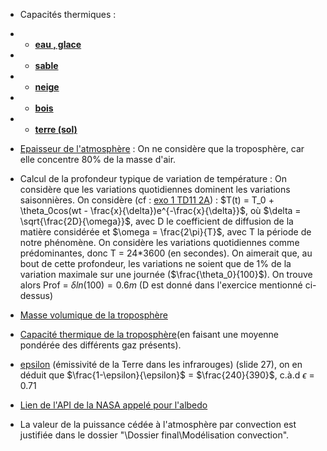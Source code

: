  - Capacités thermiques : 
 * * **[eau , glace](https://fr.wikipedia.org/wiki/Capacit%C3%A9_thermique_massique)**
 * * [**sable**](https://material-properties.org/fr/sable-densite-capacite-thermique-conductivite-thermique/)
 * * [**neige**](https://www.thermoconcept-sarl.com/base-de-donnees-chaleur-specifique-ou-capacite-thermique/) 
 * * [**bois**](http://www.chim.lu/ch0612.php)
 * * [**terre (sol)**](https://acsess.onlinelibrary.wiley.com/doi/abs/10.2136/sssaj2018.11.0434)
 * [Epaisseur de l'atmosphère]((https://fr.wikipedia.org/wiki/Atmosph%C3%A8re_terrestre)) : On ne considère que la troposphère, car elle concentre 80% de la masse d'air.
   
 * Calcul de la profondeur typique de variation de température : On considère que les variations quotidiennes dominent les variations saisonnières. On considère (cf : [exo 1 TD11 2A](https://gitlab.com/capecl/y2/-/raw/main/Cours%20et%20exercices/Chapitre_11%20:%20Diffusion%20thermique/TD/corr_chap11_td_vprof.pdf?ref_type=heads)) : $T(t) = T_0 + \theta_0cos(wt - \frac{x}{\delta})e^{-\frac{x}{\delta}}$, où $\delta = \sqrt{\frac{2D}{\omega}}$, avec D le coefficient de diffusion de la matière considérée et $\omega = \frac{2\pi}{T}$, avec T la période de notre phénomène. On considère les variations quotidiennes comme prédominantes, donc T = 24*3600 (en secondes). On aimerait que, au bout de cette profondeur, les variations ne soient que de 1% de la variation maximale sur une journée ($\frac{\theta_0}{100}$). On trouve alors Prof = $\delta ln(100) = 0.6 m$ (D est donné dans l'exercice mentionné ci-dessus)
   
 * [Masse volumique de la troposphère](https://education.toutcomment.com/article/troposphere-definition-et-caracteristiques-15086.html)
   
 * [Capacité thermique de la troposphère](https://fr.wikipedia.org/wiki/Capacit%C3%A9_thermique_massique)(en faisant une moyenne pondérée des différents gaz présents).
   
 * [epsilon](https://web.lmd.jussieu.fr/~jldufres/Exposes/Duf_ERRE_psud_1.pdf) (émissivité de la Terre dans les infrarouges) (slide 27), on en déduit que   $\frac{1-\epsilon}{\epsilon}$ = $\frac{240}{390}$, c.à.d $\epsilon$ = 0.71
   
 * [Lien de l'API de la NASA appelé pour l'albedo](https://power.larc.nasa.gov/api/pages/)

 * La valeur de la puissance cédée à l'atmosphère par convection est justifiée dans le dossier "\Dossier final\Modélisation convection".
 
